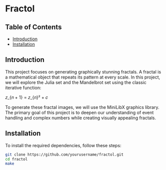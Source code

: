 # Fractol
## Table of Contents
- [Introduction](#introduction)
- [Installation](#installation)

## Introduction
This project focuses on generating graphically stunning fractals. A fractal is a mathematical object that repeats its pattern at every scale. In this project, we will explore the Julia set and the Mandelbrot set using the classic iterative function:

𝑧_{𝑛 + 1} = 𝑧_{𝑛}² + 𝑐

To generate these fractal images, we will use the MiniLibX graphics library. The primary goal of this project is to deepen our understanding of event handling and complex numbers while creating visually appealing fractals.

## Installation
To install the required dependencies, follow these steps:

```sh
git clone https://github.com/yourusername/fractol.git
cd fractol
make
